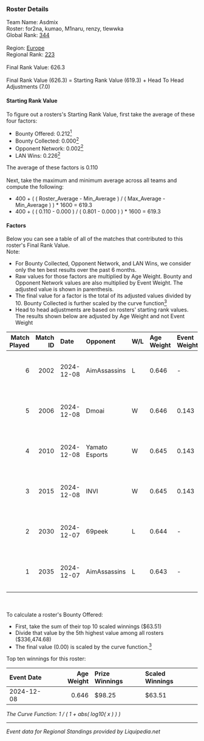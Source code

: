 ### Roster Details<br />
Team Name: Asdmix<br />
Roster: for2na, kumao, M1naru, renzy, tlewwka<br />
Global Rank: [344](../standings_global.md)<br />
<br />
Region: [Europe]( ../standings_europe.md)<br />
Regional Rank: [223]( ../standings_europe.md)<br />
<br />
Final Rank Value:  626.3<br />
<br />
Final Rank Value (626.3) = Starting Rank Value (619.3) + Head To Head Adjustments (7.0)<br />

#### Starting Rank Value<br />
To figure out a rosters's Starting Rank Value, first take the average of these four factors:<br />
- Bounty Offered: 0.212[<sup>1</sup>](#table2)
- Bounty Collected: 0.000[<sup>2</sup>](#table1)
- Opponent Network: 0.002[<sup>2</sup>](#table1)
- LAN Wins: 0.226[<sup>2</sup>](#table1)

The average of these factors is 0.110<br />
<br />
Next, take the maximum and minimum average across all teams and compute the following:<br />
- 400 + ( ( Roster_Average - Min_Average ) / ( Max_Average - Min_Average ) ) * 1600 = 619.3
- 400 + ( ( 0.110 - 0.000 ) / ( 0.801 - 0.000 ) ) * 1600 = 619.3


#### Factors<br />
Below you can see a table of all of the matches that contributed to this roster's Final Rank Value.<br />
Note:<br />

- For Bounty Collected, Opponent Network, and LAN Wins, we consider only the ten best results over the past 6 months.
- Raw values for those factors are multiplied by Age Weight. Bounty and Opponent Network values are also multiplied by Event Weight. The adjusted value is shown in parenthesis.
- The final value for a factor is the total of its adjusted values divided by 10. Bounty Collected is further scaled by the curve function[<sup>3</sup>](#curveFunction)
- Head to head adjustments are based on rosters' starting rank values. The results shown below are adjusted by Age Weight and not Event Weight
<span id="table1"></span><br />


| Match Played | Match ID | Date       | Opponent       | W/L | Age Weight | Event Weight | Bounty Collected | Opponent Network | LAN Wins  | H2H Adj. | Roster                                |
| -: | -: | :- | :- | :- | :- | :- | :- | :- | :- | -: | :- |
|            6 |     2002 | 2024-12-08 | AimAssassins   | L   | 0.646      | -            | -                | -                | -         |    -3.09 | for2na, kumao, M1naru, renzy, tlewwka |
|            5 |     2006 | 2024-12-08 | Dmoai          | W   | 0.646      | 0.143        | 0.000 (0.000)    | 0.090 (0.008)    | 1 (0.646) |     7.39 | for2na, kumao, M1naru, renzy, tlewwka |
|            4 |     2010 | 2024-12-08 | Yamato Esports | W   | 0.645      | 0.143        | 0.000 (0.000)    | 0.060 (0.006)    | 1 (0.645) |     6.67 | for2na, kumao, M1naru, renzy, tlewwka |
|            3 |     2015 | 2024-12-08 | INVI           | W   | 0.645      | 0.143        | 0.000 (0.000)    | 0.030 (0.003)    | 1 (0.645) |     5.34 | for2na, kumao, M1naru, renzy, tlewwka |
|            2 |     2030 | 2024-12-07 | 69peek         | L   | 0.644      | -            | -                | -                | -         |    -6.48 | for2na, kumao, M1naru, renzy, tlewwka |
|            1 |     2035 | 2024-12-07 | AimAssassins   | L   | 0.643      | -            | -                | -                | -         |    -2.82 | for2na, kumao, M1naru, renzy, tlewwka |

<br />
<span id="table2"></span><br />
To calculate a roster's Bounty Offered:<br />

- First, take the sum of their top 10 scaled winnings ($63.51)
- Divide that value by the 5th highest value among all rosters ($336,474.68)
- The final value (0.00) is scaled by the curve function.[<sup>3</sup>](#curveFunction)

Top ten winnings for this roster:<br />

| Event Date | Age Weight | Prize Winnings | Scaled Winnings |
| :- | -: | :- | :- |
| 2024-12-08 |      0.646 | $98.25         | $63.51          |


<span id="curveFunction"></span>_The Curve Function: 1 / ( 1 + abs( log10( x ) ) )_<br />

---
_Event data for Regional Standings provided by Liquipedia.net_<br />

